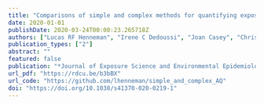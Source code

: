 ```yaml
---
title: "Comparisons of simple and complex methods for quantifying exposure to point source air pollution emissions"
date: 2020-01-01
publishDate: 2020-03-24T00:00:23.265718Z
authors: ["Lucas RF Henneman", "Irene C Dedoussi", "Joan Casey", "Christine Choirat", "Corwin Zigler"]
publication_types: ["2"]
abstract: ""
featured: false
publication: "*Journal of Exposure Science and Environmental Epidemiology*"
url_pdf: "https://rdcu.be/b3bBX"
url_code: "https://github.com/lhenneman/simple_and_complex_AQ"
doi: "https://doi.org/10.1038/s41370-020-0219-1"
---
```


